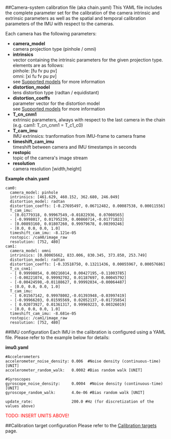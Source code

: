 ##Camera-system calibration file (aka chain.yaml)
This YAML file includes the complete parameter set for the calibration of the camera intrinsic and extrinsic parameters as well as the spatial and temporal calibration parameters of the IMU with respect to the cameras.

Each camera has the following parameters:

* **camera_model**<br>
    camera projection type (pinhole / omni)
* **intrinsics**<br>
    vector containing the intrinsic parameters for the given projection type. elements are as follows:<br>
    pinhole: [fu fv pu pv] <br>
    omni: [xi fu fv pu pv] <br>
    see [Supported models](supported-models) for more information<br>
* **distortion_model**<br>
    lens distortion type (radtan / equidistant)<br>
* **distortion_coeffs**<br>
    parameter vector for the distortion model<br>
    see [Supported models](supported-models) for more information<br>
* **T_cn_cnm1**<br>
    extrinsic parameters, always with respect to the last camera in the chain<br>
    (e.g. cam1: T_cn_cnm1 = T_c1_c0)<br>
* **T_cam_imu**<br>
    IMU extrinsics: tranformation from IMU-frame to camera frame<br>
* **timeshift_cam_imu**<br>
    timeshift between camera and IMU timestamps in seconds<br>
* **rostopic**<br>
    topic of the camera's image stream
* **resolution**<br>
    camera resolution [width,height]

**Example chain.yaml**
```
cam0:
  camera_model: pinhole
  intrinsics: [461.629, 460.152, 362.680, 246.049]
  distortion_model: radtan
  distortion_coeffs: [-0.27695497, 0.06712482, 0.00087538, 0.00011556]
  T_cam_imu:
  - [0.01779318, 0.99967549,-0.01822936, 0.07008565]
  - [-0.9998017, 0.01795239, 0.00860714,-0.01771023]
  - [0.00893160, 0.01807260, 0.99979678, 0.00399246]
  - [0.0, 0.0, 0.0, 1.0]
  timeshift_cam_imu: -8.121e-05
  rostopic: /cam0/image_raw
  resolution: [752, 480]
cam1:
  camera_model: omni
  intrinsics: [0.80065662, 833.006, 830.345, 373.850, 253.749]
  distortion_model: radtan
  distortion_coeffs: [-0.33518750, 0.13211436, 0.00055967, 0.00057686]
  T_cn_cnm1:
  - [ 0.99998854, 0.00216014, 0.00427195,-0.11003785]
  - [-0.00221074, 0.99992702, 0.01187697, 0.00045792]
  - [-0.00424598,-0.01188627, 0.99992034,-0.00064487]
  - [0.0, 0.0, 0.0, 1.0]
  T_cam_imu:
  - [ 0.01567142, 0.99978002,-0.01393948,-0.03997419]
  - [-0.99966203, 0.01595569, 0.02052137,-0.01735854]
  - [ 0.02073927, 0.01361317, 0.99969223, 0.00326019]
  - [0.0, 0.0, 0.0, 1.0]
  timeshift_cam_imu: -8.681e-05
  rostopic: /cam1/image_raw
  resolution: [752, 480]
```

##IMU configuration
Each IMU in the calibration is configured using a YAML file. Please refer to the example below for details:

**imu0.yaml**
```
#Accelerometers
accelerometer_noise_density: 0.006  #Noise density (continuous-time) [UNIT]
accelerometer_random_walk:   0.0002 #Bias random walk [UNIT]

#Gyroscopes
gyroscope_noise_density:     0.0004  #Noise density (continuous-time) [UNIT]
gyroscope_random_walk:       4.0e-06 #Bias random walk [UNIT]

update_rate:                 200.0 #Hz (for discretization of the values above)
```

<font color='red'>TODO: INSERT UNITS ABOVE!</font>


##Calibration target configuration
Please refer to the [Calibration targets](calibration-target) page.
